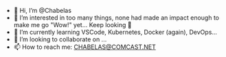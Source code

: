 - 👋 Hi, I’m @Chabelas
- 👀 I’m interested in too many things, none had made an impact enough to make me go "Wow!" yet...
Keep looking 👀 
- 🌱 I’m currently learning VSCode, Kubernetes, Docker (again), DevOps...
- 💞️ I’m looking to collaborate on ...
- 📫 How to reach me: CHABELAS@COMCAST.NET

<!---
Chabelas/Chabelas is a ✨ special ✨ repository because its `README.md` (this file) appears on your GitHub profile.
You can click the Preview link to take a look at your changes.
--->
